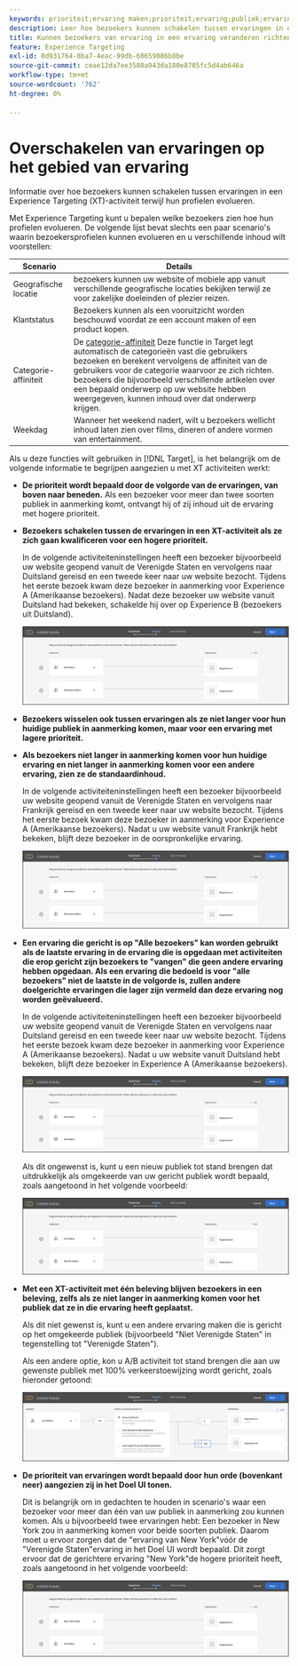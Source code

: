 ```yaml
---
keywords: prioriteit;ervaring maken;prioriteit;ervaring;publiek;ervaring;schakelen tussen ervaringen;visuele ervaringscomposer
description: Leer hoe bezoekers kunnen schakelen tussen ervaringen in een Adobe [!DNL Target] Ervaar gerichte (XT) activiteit aangezien hun profielen evolueren.
title: Kunnen bezoekers van ervaring in een ervaring veranderen richtend activiteit?
feature: Experience Targeting
exl-id: 8d931764-8ba7-4eac-99db-60659086b8be
source-git-commit: ceae12da7ee3580a943da180e8705fc5d4ab646a
workflow-type: tm+mt
source-wordcount: '762'
ht-degree: 0%

---
```


# Overschakelen van ervaringen op het gebied van ervaring

Informatie over hoe bezoekers kunnen schakelen tussen ervaringen in een Experience Targeting (XT)-activiteit terwijl hun profielen evolueren.

Met Experience Targeting kunt u bepalen welke bezoekers zien hoe hun profielen evolueren. De volgende lijst bevat slechts een paar scenario&#39;s waarin bezoekersprofielen kunnen evolueren en u verschillende inhoud wilt voorstellen:

| Scenario | Details |
|--- |--- |
| Geografische locatie | bezoekers kunnen uw website of mobiele app vanuit verschillende geografische locaties bekijken terwijl ze voor zakelijke doeleinden of plezier reizen. |
| Klantstatus | Bezoekers kunnen als een vooruitzicht worden beschouwd voordat ze een account maken of een product kopen. |
| Categorie-affiniteit | De [categorie-affiniteit](/help/main/c-target/c-visitor-profile/category-affinity.md) Deze functie in Target legt automatisch de categorieën vast die gebruikers bezoeken en berekent vervolgens de affiniteit van de gebruikers voor de categorie waarvoor ze zich richten. bezoekers die bijvoorbeeld verschillende artikelen over een bepaald onderwerp op uw website hebben weergegeven, kunnen inhoud over dat onderwerp krijgen. |
| Weekdag | Wanneer het weekend nadert, wilt u bezoekers wellicht inhoud laten zien over films, dineren of andere vormen van entertainment. |

Als u deze functies wilt gebruiken in [!DNL Target], is het belangrijk om de volgende informatie te begrijpen aangezien u met XT activiteiten werkt:

* **De prioriteit wordt bepaald door de volgorde van de ervaringen, van boven naar beneden.** Als een bezoeker voor meer dan twee soorten publiek in aanmerking komt, ontvangt hij of zij inhoud uit de ervaring met hogere prioriteit.
* **Bezoekers schakelen tussen de ervaringen in een XT-activiteit als ze zich gaan kwalificeren voor een hogere prioriteit.**

   In de volgende activiteiteninstellingen heeft een bezoeker bijvoorbeeld uw website geopend vanuit de Verenigde Staten en vervolgens naar Duitsland gereisd en een tweede keer naar uw website bezocht. Tijdens het eerste bezoek kwam deze bezoeker in aanmerking voor Experience A (Amerikaanse bezoekers). Nadat deze bezoeker uw website vanuit Duitsland had bekeken, schakelde hij over op Experience B (bezoekers uit Duitsland).

   ![Priority US > Germany](/help/main/c-activities/t-experience-target/t-xt-create/assets/xt_priority_us_germany-new.png)

* **Bezoekers wisselen ook tussen ervaringen als ze niet langer voor hun huidige publiek in aanmerking komen, maar voor een ervaring met lagere prioriteit.**
* **Als bezoekers niet langer in aanmerking komen voor hun huidige ervaring en niet langer in aanmerking komen voor een andere ervaring, zien ze de standaardinhoud.**

   In de volgende activiteiteninstellingen heeft een bezoeker bijvoorbeeld uw website geopend vanuit de Verenigde Staten en vervolgens naar Frankrijk gereisd en een tweede keer naar uw website bezocht. Tijdens het eerste bezoek kwam deze bezoeker in aanmerking voor Experience A (Amerikaanse bezoekers). Nadat u uw website vanuit Frankrijk hebt bekeken, blijft deze bezoeker in de oorspronkelijke ervaring.

   ![Priority US > Germany](/help/main/c-activities/t-experience-target/t-xt-create/assets/xt_priority_us_germany-new.png)

* **Een ervaring die gericht is op &quot;Alle bezoekers&quot; kan worden gebruikt als de laatste ervaring in de ervaring die is opgedaan met activiteiten die erop gericht zijn bezoekers te &quot;vangen&quot; die geen andere ervaring hebben opgedaan. Als een ervaring die bedoeld is voor &quot;alle bezoekers&quot; niet de laatste in de volgorde is, zullen andere doelgerichte ervaringen die lager zijn vermeld dan deze ervaring nog worden geëvalueerd.**

   In de volgende activiteiteninstellingen heeft een bezoeker bijvoorbeeld uw website geopend vanuit de Verenigde Staten en vervolgens naar Duitsland gereisd en een tweede keer naar uw website bezocht. Tijdens het eerste bezoek kwam deze bezoeker in aanmerking voor Experience A (Amerikaanse bezoekers). Nadat u uw website vanuit Duitsland hebt bekeken, blijft deze bezoeker in Experience A (Amerikaanse bezoekers).

   ![Priority US > All Visitors](/help/main/c-activities/t-experience-target/t-xt-create/assets/xt_priority_us_all_visitors-new.png)

   Als dit ongewenst is, kunt u een nieuw publiek tot stand brengen dat uitdrukkelijk als omgekeerde van uw gericht publiek wordt bepaald, zoals aangetoond in het volgende voorbeeld:

   ![Priority US > Not US](/help/main/c-activities/t-experience-target/t-xt-create/assets/xt_priority_us_not_us-new.png)

* **Met een XT-activiteit met één beleving blijven bezoekers in een beleving, zelfs als ze niet langer in aanmerking komen voor het publiek dat ze in die ervaring heeft geplaatst.**

   Als dit niet gewenst is, kunt u een andere ervaring maken die is gericht op het omgekeerde publiek (bijvoorbeeld &quot;Niet Verenigde Staten&quot; in tegenstelling tot &quot;Verenigde Staten&quot;).

   Als een andere optie, kon u A/B activiteit tot stand brengen die aan uw gewenste publiek met 100% verkeerstoewijzing wordt gericht, zoals hieronder getoond:

   ![Prioriteit één ervaring](/help/main/c-activities/t-experience-target/t-xt-create/assets/xt_priority_one_experience-new.png)

* **De prioriteit van ervaringen wordt bepaald door hun orde (bovenkant neer) aangezien zij in het Doel UI tonen.**

   Dit is belangrijk om in gedachten te houden in scenario&#39;s waar een bezoeker voor meer dan één van uw publiek in aanmerking zou kunnen komen. Als u bijvoorbeeld twee ervaringen hebt: Een bezoeker in New York zou in aanmerking komen voor beide soorten publiek. Daarom moet u ervoor zorgen dat de &quot;ervaring van New York&quot;vóór de &quot;Verenigde Staten&quot;ervaring in het Doel UI wordt bepaald. Dit zorgt ervoor dat de gerichtere ervaring &quot;New York&quot;de hogere prioriteit heeft, zoals aangetoond in het volgende voorbeeld:

   ![Priority NY > US](/help/main/c-activities/t-experience-target/t-xt-create/assets/xt_priority_ny_us-new.png)
